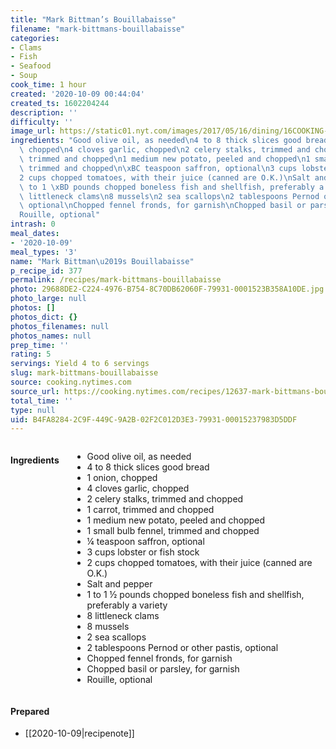 ```yaml
---
title: "Mark Bittman’s Bouillabaisse"
filename: "mark-bittmans-bouillabaisse"
categories:
- Clams
- Fish
- Seafood
- Soup
cook_time: 1 hour
created: '2020-10-09 00:44:04'
created_ts: 1602204244
description: ''
difficulty: ''
image_url: https://static01.nyt.com/images/2017/05/16/dining/16COOKING-BITTMAN-BOUILLABAISSE/16COOKING-BITTMAN-BOUILLABAISSE-articleLarge.jpg
ingredients: "Good olive oil, as needed\n4 to 8 thick slices good bread\n1 onion,\
  \ chopped\n4 cloves garlic, chopped\n2 celery stalks, trimmed and chopped\n1 carrot,\
  \ trimmed and chopped\n1 medium new potato, peeled and chopped\n1 small bulb fennel,\
  \ trimmed and chopped\n\xBC teaspoon saffron, optional\n3 cups lobster or fish stock\n\
  2 cups chopped tomatoes, with their juice (canned are O.K.)\nSalt and pepper\n1\
  \ to 1 \xBD pounds chopped boneless fish and shellfish, preferably a variety\n8\
  \ littleneck clams\n8 mussels\n2 sea scallops\n2 tablespoons Pernod or other pastis,\
  \ optional\nChopped fennel fronds, for garnish\nChopped basil or parsley, for garnish\n\
  Rouille, optional"
intrash: 0
meal_dates:
- '2020-10-09'
meal_types: '3'
name: "Mark Bittman\u2019s Bouillabaisse"
p_recipe_id: 377
permalink: /recipes/mark-bittmans-bouillabaisse
photo: 29688DE2-C224-4976-B754-8C70DB62060F-79931-0001523B358A10DE.jpg
photo_large: null
photos: []
photos_dict: {}
photos_filenames: null
photos_names: null
prep_time: ''
rating: 5
servings: Yield 4 to 6 servings
slug: mark-bittmans-bouillabaisse
source: cooking.nytimes.com
source_url: https://cooking.nytimes.com/recipes/12637-mark-bittmans-bouillabaisse
total_time: ''
type: null
uid: B4FA8284-2C9F-449C-9A2B-02F2C012D3E3-79931-00015237983D5DDF
---
```

<div class="large-8 medium-7 columns" id="writeup">	</div><!-- #writeup -->
</div><!-- #row-one -->
<div class="row" id="row-two">	<div class="medium-4 small-5 columns"><h4 id="ingredients">Ingredients</h4><div class="box box-ingredients content"><ul>
<li>Good olive oil, as needed</li>
<li>4 to 8 thick slices good bread</li>
<li>1 onion, chopped</li>
<li>4 cloves garlic, chopped</li>
<li>2 celery stalks, trimmed and chopped</li>
<li>1 carrot, trimmed and chopped</li>
<li>1 medium new potato, peeled and chopped</li>
<li>1 small bulb fennel, trimmed and chopped</li>
<li>¼ teaspoon saffron, optional</li>
<li>3 cups lobster or fish stock</li>
<li>2 cups chopped tomatoes, with their juice (canned are O.K.)</li>
<li>Salt and pepper</li>
<li>1 to 1 ½ pounds chopped boneless fish and shellfish, preferably a variety</li>
<li>8 littleneck clams</li>
<li>8 mussels</li>
<li>2 sea scallops</li>
<li>2 tablespoons Pernod or other pastis, optional</li>
<li>Chopped fennel fronds, for garnish</li>
<li>Chopped basil or parsley, for garnish</li>
<li>Rouille, optional</li>
</ul>
</div>	</div>	<div class="medium-6 small-7 columns">	</div>	<div class="medium-2 columns" id="photo-sidebar">		<div class="" id="meals"><h4>Prepared</h4><ul>
<li>[[2020-10-09|recipenote]]</li>
</ul>
		</div>
